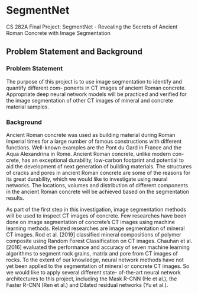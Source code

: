 # SegmentNet

CS 282A Final Project: SegmentNet - Revealing the Secrets of Ancient Roman Concrete with Image Segmentation

## Problem Statement and Background 

### Problem Statement

The purpose of this project is to use image segmentation to identify and quantify different com- ponents in CT images of ancient Roman concrete. Appropriate deep neural network models will be practiced and verified for the image segmentation of other CT images of mineral and concrete material samples.

### Background

Ancient Roman concrete was used as building material during Roman Imperial times for a large number of famous constructions with different functions. Well-known examples are the Pont du Gard in France and the Aqua Alexandrina in Rome. Ancient Roman concrete, unlike modern con- crete, has an exceptional durability, low-carbon footprint and potential to aid the development of next generation of building materials. The structures of cracks and pores in ancient Roman concrete are some of the reasons for its great durability, which we would like to investigate using neural networks. The locations, volumes and distribution of different components in the ancient Roman concrete will be achieved based on the segmentation results.

As part of the first step in this investigation, image segmentation methods will be used to inspect CT images of concrete. Few researches have been done on image segmentation of concrete’s CT images using machine learning methods. Related researches are image segmentation of mineral CT images. Rod et al. \[2019] classified mineral compositions of polymer composite using Random Forest Classification on CT images. Chauhan et al. \[2016\] evaluated the performance and accuracy of seven machine learning algorithms to segment rock grains, matrix and pore from CT images of rocks. To the extent of our knowledge, neural network methods have not yet been applied to the segmentation of mineral or concrete CT images. So we would like to apply several different state- of-the-art neural network architectures to this project, including the Mask R-CNN (He et al.), the Faster R-CNN (Ren et al.) and Dilated residual networks (Yu et al.).

